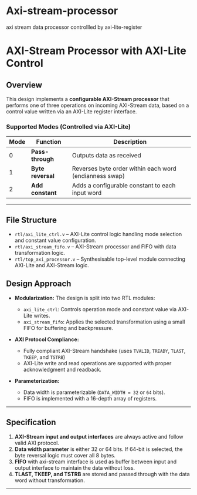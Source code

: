 # Axi-stream-processor
axi stream data processor controllled by axi-lite-register

# AXI-Stream Processor with AXI-Lite Control

## Overview
This design implements a **configurable AXI-Stream processor** that performs one of three operations on incoming AXI-Stream data, based on a control value written via an AXI-Lite register interface.

### Supported Modes (Controlled via AXI-Lite)

| Mode | Function                          | Description |
|------|-----------------------------------|-------------|
| 0    | **Pass-through**                  | Outputs data as received |
| 1    | **Byte reversal**                 | Reverses byte order within each word (endianness swap) |
| 2    | **Add constant**                  | Adds a configurable constant to each input word |

---
## File Structure

- `rtl/axi_lite_ctrl.v` – AXI-Lite control logic handling mode selection and constant value configuration.
- `rtl/axi_stream_fifo.v` – AXI-Stream processor and FIFO with data transformation logic.
- `rtl/top_axi_processor.v` – Synthesisable top-level module connecting AXI-Lite and AXI-Stream logic.
  
## Design Approach

- **Modularization:** The design is split into two RTL modules:
  - `axi_lite_ctrl`: Controls operation mode and constant value via AXI-Lite writes.
  - `axi_stream_fifo`: Applies the selected transformation using a small FIFO for buffering and backpressure.
  
- **AXI Protocol Compliance:**
  - Fully compliant AXI-Stream handshake (uses `TVALID`, `TREADY`, `TLAST`, `TKEEP`, and `TSTRB`)
  - AXI-Lite write and read operations are supported with proper acknowledgment and readback.

- **Parameterization:**
  - Data width is parameterizable (`DATA_WIDTH = 32` or `64` bits).
  - FIFO is implemented with a 16-depth array of registers.
  

---

## Specification

1. **AXI-Stream input and output interfaces** are always active and follow valid AXI protocol.
2. **Data width parameter** is either 32 or 64 bits. If 64-bit is selected, the byte reversal logic must cover all 8 bytes.
3. **FIFO** with axi-stream interface is used as buffer between input and output interface to maintain the data without loss.
4. **TLAST, TKEEP, and TSTRB** are stored and passed through with the data word without transformation.

---

